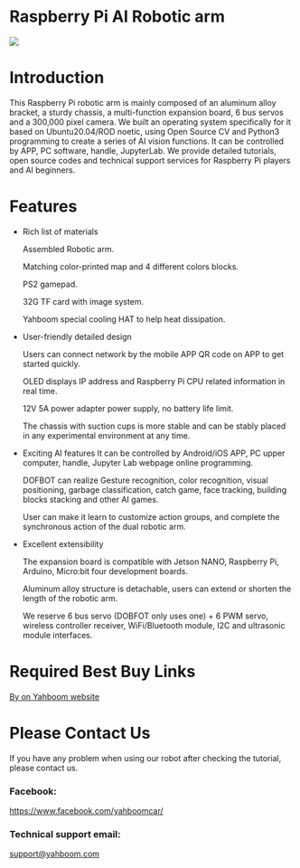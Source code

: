 # Raspberry Pi AI Robotic arm
![](https://github.com/YahboomTechnology/dofbot-Pi/blob/main/DOFBOT_Pi_Yahboom.jpg)
# Introduction
This Raspberry Pi robotic arm is mainly composed of an aluminum alloy bracket, a sturdy chassis, a multi-function expansion board, 6 bus servos and a 300,000 pixel camera. We built an operating system specifically for it based on Ubuntu20.04/ROD noetic, using Open Source CV and Python3 programming to create a series of AI vision functions. It can be controlled by APP, PC software, handle, JupyterLab. We provide detailed tutorials, open source codes and technical support services for Raspberry Pi players and AI beginners.
# Features
* Rich list of materials

  Assembled Robotic arm.

  Matching color-printed map and 4 different colors blocks.
  
  PS2 gamepad.
  
  32G TF card with image system.
  
  Yahboom special cooling HAT to help heat dissipation.

* User-friendly detailed design

  Users can connect network by the mobile APP QR code on APP to get started quickly.
  
  OLED displays IP address and Raspberry Pi CPU related information in real time.
  
  12V 5A power adapter power supply, no battery life limit.
  
  The chassis with suction cups is more stable and can be stably placed in any experimental environment at any time.

* Exciting AI features
  It can be controlled by Android/iOS APP, PC upper computer, handle, Jupyter Lab webpage online programming.
  
  DOFBOT can realize Gesture recognition, color recognition, visual positioning, garbage classification, catch game, face tracking, building blocks stacking and other AI games.
  
  User can make it learn to customize action groups, and complete the synchronous action of the dual robotic arm.

* Excellent extensibility

  The expansion board is compatible with Jetson NANO, Raspberry Pi, Arduino, Micro:bit four development boards.
  
  Aluminum alloy structure is detachable, users can extend or shorten the length of the robotic arm.
  
  We reserve 6 bus servo (DOBFOT only uses one) + 6 PWM servo, wireless controller receiver, WiFi/Bluetooth module, I2C and ultrasonic module interfaces.

# Required Best Buy Links
[By on Yahboom website](https://category.yahboom.net/products/dofbot-pi)

# Please Contact Us
If you have any problem when using our robot after checking the tutorial, please contact us.

### Facebook: 
https://www.facebook.com/yahboomcar/ 

### Technical support email: 
support@yahboom.com

